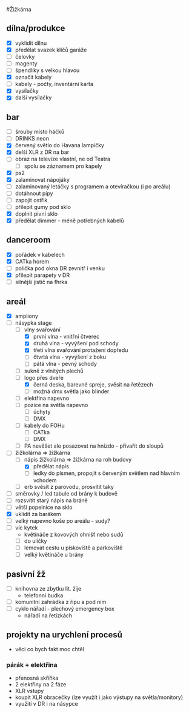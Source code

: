 
#Žižkárna

## dílna/produkce

- [x] vyklidit dílnu
- [x] předělat svazek klíčů garáže
- [ ] čelovky
- [ ] magenty
- [ ] špendlíky s velkou hlavou
- [x] označit kabely
- [ ] kabely - počty, inventární karta
- [x] vysílačky
- [x] další vysílačky
## bar

- [ ] šrouby místo háčků
- [ ] DRINKS neon
- [x] červený světlo do Havana lampičky
- [x] delší XLR z DR na bar
- [ ] obraz na televize vlastní, ne od Teatra
	- [ ] spolu se záznamem pro kapely
- [x] ps2
- [x] zalaminovat nápojáky
- [ ] zalaminovaný letáčky s programem a otevíračkou (i po areálu)
- [ ] dotáhnout pípy
- [ ] zapojit ostřik
- [ ] přilepit gumy pod sklo
- [x] doplnit pivní sklo
- [x] předělat dimmer - méně potřebných kabelů
## danceroom

- [x] pořádek v kabelech
- [x] CATka horem
- [ ] polička pod okna DR zevnitř i venku
- [x] přilepit parapety v DR
- [ ] silnější jistič na fhrka
## areál

- [x] ampliony
- [ ] násypka stage
	- [ ] vlny svařování
		- [x] první vlna - vnitřní čtverec
		- [x] druhá vlna - vyvýšení pod schody
		- [x] třetí vlna svařování protažení dopředu
		- [ ] čtvrtá vlna - vyvýšení z boku
		- [ ] pátá vlna - pevný schody
	- [ ] sukně z vlnitých plechů
	- [ ] logo přes dveře
		- [x] černá deska, barevné spreje, svěsit na řetězech
		- [ ] možná dmx světla jako blinder
	- [ ] elektřina napevno
	- [ ] pozice na světla napevno
		- [ ] úchyty
		- [ ] DMX
	- [ ] kabely do FOHu
		- [ ] CATka
		- [ ] DMX
	- [ ] PA nevěšet ale posazovat na hnízdo - přivařit do sloupů
- [ ] žižkolárna => žižkárna
	- [ ] nápis žižkolárna => žižkárna na roh budovy
		- [x] předělat nápis
		- [ ] ledky do písmen, propojit s červeným světlem nad hlavním vchodem
	- [ ] erb svěsit z parovodu, prosvítit taky
- [ ] směrovky / led tabule od brány k budově
- [ ] rozsvítit starý nápis na bráně
- [ ] větší popelnice na sklo
- [x] uklidit za barákem
- [ ] velký napevno koše po areálu - sudy?
- [ ] víc kytek
	- květináče z kovových ohnišť nebo sudů
	- [ ] do uličky
	- [ ] lemovat cestu u pískoviště a parkoviště
	- [ ] velký květináče u brány
## pasivní žž

- [ ] knihovna ze zbytku lit. žije
	- telefonní budka
- [ ] komunitní zahrádka z řípu a pod ním
- [ ] cyklo nářadí - plechový emergency box
	- nářadí na řetízkách
## projekty na urychlení procesů

- věci co bych fakt moc chtěl
### párák + elektřina

- přenosná skříňka
- 2 elektřiny na 2 fáze
- XLR vstupy
- koupit XLR obracečky (lze využít i jako výstupy na světla/monitory)
- využití v DR i na násypce